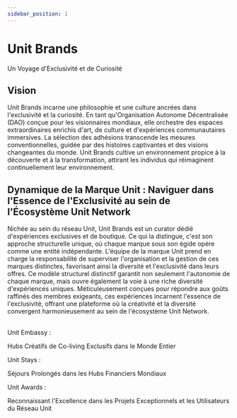 ```yaml
---
sidebar_position: 1
---
```


# Unit Brands

Un Voyage d'Exclusivité et de Curiosité

## Vision

Unit Brands incarne une philosophie et une culture ancrées dans l'exclusivité et la curiosité. En tant qu'Organisation Autonome Décentralisée (DAO) conçue pour les visionnaires mondiaux, elle orchestre des espaces extraordinaires enrichis d'art, de culture et d'expériences communautaires immersives. La sélection des adhésions transcende les mesures conventionnelles, guidée par des histoires captivantes et des visions changeantes du monde. Unit Brands cultive un environnement propice à la découverte et à la transformation, attirant les individus qui réimaginent continuellement leur environnement.

## Dynamique de la Marque Unit : Naviguer dans l'Essence de l'Exclusivité au sein de l'Écosystème Unit Network

Nichée au sein du réseau Unit, Unit Brands est un curator dédié d'expériences exclusives et de boutique. Ce qui la distingue, c'est son approche structurelle unique, où chaque marque sous son égide opère comme une entité indépendante. L'équipe de la marque Unit prend en charge la responsabilité de superviser l'organisation et la gestion de ces marques distinctes, favorisant ainsi la diversité et l'exclusivité dans leurs offres. Ce modèle structurel distinctif garantit non seulement l'autonomie de chaque marque, mais ouvre également la voie à une riche diversité d'expériences uniques. Méticuleusement conçues pour répondre aux goûts raffinés des membres exigeants, ces expériences incarnent l'essence de l'exclusivité, offrant une plateforme où la créativité et la diversité convergent harmonieusement au sein de l'écosystème Unit Network.

<br />

<div class="docs-grid-alt">
  <div class="docs-card-alt">
    <div class="docs-card-alt-header">
      <span>Unit Embassy :</span>
    </div>
    <div class="docs-card-alt-description">
      <p>
        Hubs Créatifs de Co-living Exclusifs dans le Monde Entier
      </p>
    </div>
  </div>
  <div class="docs-card-alt">
    <div class="docs-card-alt-header">
      <span>Unit Stays :</span>
    </div>
    <div class="docs-card-alt-description">
      <p>
        Séjours Prolongés dans les Hubs Financiers Mondiaux
      </p>
    </div>
  </div>
  <div class="docs-card-alt">
    <div class="docs-card-alt-header">
      <span>Unit Awards :</span>
    </div>
    <div class="docs-card-alt-description">
      <p>
        Reconnaissant l'Excellence dans les Projets Exceptionnels et les Utilisateurs du Réseau Unit
      </p>
    </div>
  </div>
</div>
